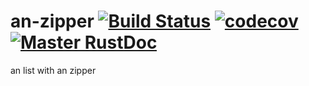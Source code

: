 # an-zipper [![Build Status](https://travis-ci.org/an-cabal/an-zipper.svg?branch=master)](https://travis-ci.org/an-cabal/an-zipper) [![codecov](https://codecov.io/gh/an-cabal/an-zipper/branch/master/graph/badge.svg)](https://codecov.io/gh/an-cabal/an-zipper) [![Master RustDoc](https://img.shields.io/badge/docs-master-blue.svg)](https://an-cabal.github.io/an-rope)

an list with an zipper
